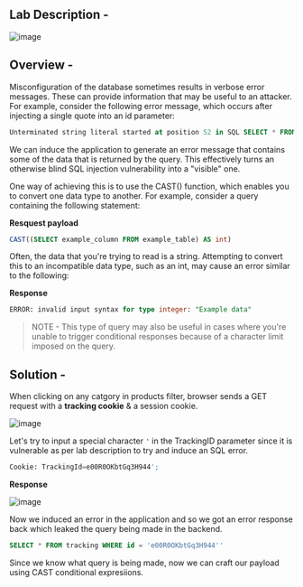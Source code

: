 ## Lab Description -

![image](https://github.com/sh3bu/Portswigger_labs/assets/67383098/7b1dd11f-f3b1-440d-bb44-28ee670b8d81)


## Overview -

Misconfiguration of the database sometimes results in verbose error messages. These can provide information that may be useful to an attacker. For example, consider the following error message, which occurs after injecting a single quote into an id parameter: 

```sql
Unterminated string literal started at position 52 in SQL SELECT * FROM tracking WHERE id = '''. Expected char
```

We can induce the application to generate an error message that contains some of the data that is returned by the query. This effectively turns an otherwise blind SQL injection vulnerability into a "visible" one.

One way of achieving this is to use the CAST() function, which enables you to convert one data type to another. For example, consider a query containing the following statement:

**Resquest payload**

```sql
CAST((SELECT example_column FROM example_table) AS int)
```

Often, the data that you're trying to read is a string. Attempting to convert this to an incompatible data type, such as an int, may cause an error similar to the following: 

**Response**

```sql
ERROR: invalid input syntax for type integer: "Example data"
```

> NOTE - This type of query may also be useful in cases where you're unable to trigger conditional responses because of a character limit imposed on the 
> query. 


## Solution - 

When clicking on any catgory in products filter, browser sends a GET request with a **tracking cookie** & a session cookie.

![image](https://github.com/sh3bu/Portswigger_labs/assets/67383098/02df6309-e561-4b2f-94d9-fcdbeae2465b)


Let's try to input a special character `'` in the TrackingID parameter since it is vulnerable as per lab description to try and induce an SQL error.

```sql
Cookie: TrackingId=e00R0OKbtGq3H944';
```


**Response**

![image](https://github.com/sh3bu/Portswigger_labs/assets/67383098/d6f796a8-4fca-49cb-9de1-9738d7f1fd63)

Now we induced an error in the application and so we got an error response back which leaked the query  being made in the backend.

```sql
SELECT * FROM tracking WHERE id = 'e00R0OKbtGq3H944''
```

Since we know what query is being made, now we can craft our payload using CAST conditional expresiions.









